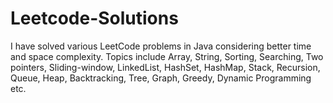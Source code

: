 # Leetcode-Solutions
I have solved various LeetCode problems in Java considering better time and space complexity. 
Topics include Array, String, Sorting, Searching, Two pointers, Sliding-window, LinkedList, HashSet, HashMap, Stack, Recursion, Queue, Heap, Backtracking, Tree, Graph, Greedy,  Dynamic Programming etc.
